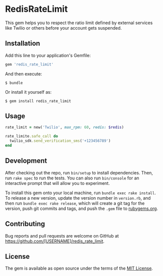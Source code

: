 # RedisRateLimit

This gem helps you to respect the ratio limit defined by external services like Twilio or others before your account gets suspended.

## Installation

Add this line to your application's Gemfile:

```ruby
gem 'redis_rate_limit'
```

And then execute:

    $ bundle

Or install it yourself as:

    $ gem install redis_rate_limit

## Usage

```ruby
rate_limit = new('Twilio', max_rpm: 60, redis: $redis)

rate_limite.safe_call do 
  twilio_sdk.send_verification_sms('+123456789')
end
```

## Development

After checking out the repo, run `bin/setup` to install dependencies. Then, run `rake spec` to run the tests. You can also run `bin/console` for an interactive prompt that will allow you to experiment.

To install this gem onto your local machine, run `bundle exec rake install`. To release a new version, update the version number in `version.rb`, and then run `bundle exec rake release`, which will create a git tag for the version, push git commits and tags, and push the `.gem` file to [rubygems.org](https://rubygems.org).

## Contributing

Bug reports and pull requests are welcome on GitHub at https://github.com/[USERNAME]/redis_rate_limit.

## License

The gem is available as open source under the terms of the [MIT License](https://opensource.org/licenses/MIT).
